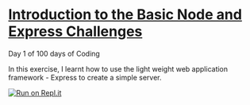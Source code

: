 # [Introduction to the Basic Node and Express Challenges](https://www.freecodecamp.org/learn/apis-and-microservices/basic-node-and-express/)

Day 1 of 100 days of Coding

In this exercise, I learnt how to use the light weight web application framework - Express to create a simple server. 

[![Run on Repl.it](https://repl.it/badge/github/freeCodeCamp/boilerplate-npm)](https://replit.com/@SwathiRaman1/boilerplate-express)
